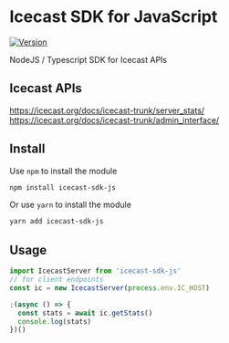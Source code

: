 # Icecast SDK for JavaScript
[![Version](https://img.shields.io/npm/v/icecast-sdk-js.svg)](https://www.npmjs.org/package/icecast-sdk-js)

NodeJS / Typescript SDK for Icecast APIs

## Icecast APIs
https://icecast.org/docs/icecast-trunk/server_stats/ \
https://icecast.org/docs/icecast-trunk/admin_interface/

## Install
Use `npm` to install the module
```bash
npm install icecast-sdk-js
```
Or use `yarn` to install the module
```bash
yarn add icecast-sdk-js
```

## Usage
```javascript
import IcecastServer from 'icecast-sdk-js'
// for client endpoints
const ic = new IcecastServer(process.env.IC_HOST)

;(async () => {
  const stats = await ic.getStats()
  console.log(stats)
})()
```
